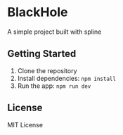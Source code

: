# BlackHole

A simple project built with spline

## Getting Started

1. Clone the repository
2. Install dependencies: `npm install`
3. Run the app: `npm run dev`

## License

MIT License